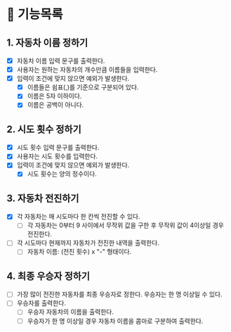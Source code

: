 # 📄 기능목록

## 1. 자동차 이름 정하기

- [x] 자동차 이름 입력 문구를 출력한다.
- [x] 사용자는 원하는 자동차의 개수만큼 이름들을 입력한다.
- [x] 입력이 조건에 맞지 않으면 예외가 발생한다.
    - [x] 이름들은 쉼표(,)를 기준으로 구분되어 있다.
    - [x] 이름은 5자 이하이다.
    - [x] 이름은 공백이 아니다.

## 2. 시도 횟수 정하기

- [x] 시도 횟수 입력 문구를 출력한다.
- [x] 사용자는 시도 횟수를 입력한다.
- [x] 입력이 조건에 맞지 않으면 예외가 발생한다.
    -[x] 시도 횟수는 양의 정수이다.

## 3. 자동차 전진하기

- [x] 각 자동차는 매 시도마다 한 칸씩 전진할 수 있다.
    - [ ] 각 자동차는 0부터 9 사이에서 무작위 값을 구한 후 무작위 값이 4이상일 경우 전진한다.
- [ ] 각 시도마다 현재까지 자동차가 전진한 내역을 출력한다.
    - [ ] 자동차 이름: (전진 횟수) x "-" 형태이다.

## 4. 최종 우승자 정하기

- [ ] 가장 많이 전진한 자동차를 최종 우승자로 정한다. 우승자는 한 명 이상일 수 있다.
- [ ] 우승자를 출력한다.
    - [ ] 우승자 자동차의 이름을 출력한다.
    - [ ] 우승자가 한 명 이상일 경우 자동차 이름을 콤마로 구분하여 출력한다.
